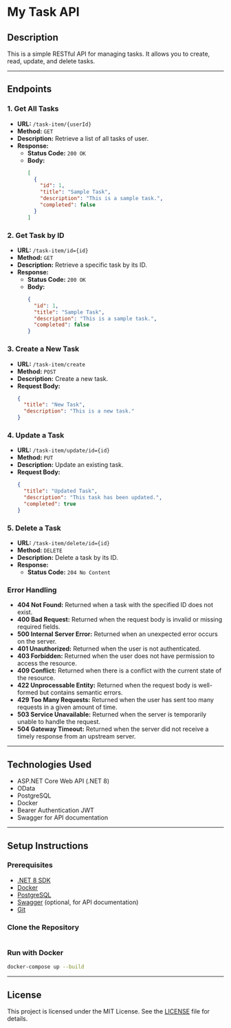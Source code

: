 # My Task API

## Description
This is a simple RESTful API for managing tasks. It allows you to create, read, update, and delete tasks.

---

## Endpoints
### 1. Get All Tasks
- **URL:** `/task-item/{userId}`
- **Method:** `GET`
- **Description:** Retrieve a list of all tasks of user.
- **Response:**
  - **Status Code:** `200 OK`
  - **Body:**
	```json
	[
	  {
		"id": 1,
		"title": "Sample Task",
		"description": "This is a sample task.",
		"completed": false
	  }
	]
	```
### 2. Get Task by ID
- **URL:** `/task-item/id={id}`
- **Method:** `GET`
- **Description:** Retrieve a specific task by its ID.
- **Response:**
  - **Status Code:** `200 OK`
  - **Body:**
	```json
	{
	  "id": 1,
	  "title": "Sample Task",
	  "description": "This is a sample task.",
	  "completed": false
	}
	```
### 3. Create a New Task
- **URL:** `/task-item/create`
- **Method:** `POST`
- **Description:** Create a new task.
- **Request Body:**
	```json
	{
	  "title": "New Task",
	  "description": "This is a new task."
	}
	```

### 4. Update a Task
- **URL:** `/task-item/update/id={id}`
- **Method:** `PUT`
- **Description:** Update an existing task.
- **Request Body:**
	```json
	{
	  "title": "Updated Task",
	  "description": "This task has been updated.",
	  "completed": true
	}
	```
### 5. Delete a Task
- **URL:** `/task-item/delete/id={id}`
- **Method:** `DELETE`
- **Description:** Delete a task by its ID.
- **Response:**
  - **Status Code:** `204 No Content`
	
### Error Handling
- **404 Not Found:** Returned when a task with the specified ID does not exist.
- **400 Bad Request:** Returned when the request body is invalid or missing required fields.
- **500 Internal Server Error:** Returned when an unexpected error occurs on the server.
- **401 Unauthorized:** Returned when the user is not authenticated.
- **403 Forbidden:** Returned when the user does not have permission to access the resource.
- **409 Conflict:** Returned when there is a conflict with the current state of the resource.
- **422 Unprocessable Entity:** Returned when the request body is well-formed but contains semantic errors.
- **429 Too Many Requests:** Returned when the user has sent too many requests in a given amount of time.
- **503 Service Unavailable:** Returned when the server is temporarily unable to handle the request.
- **504 Gateway Timeout:** Returned when the server did not receive a timely response from an upstream server.
---
## Technologies Used
- ASP.NET Core Web API (.NET 8)
- OData
- PostgreSQL
- Docker
- Bearer Authentication JWT
- Swagger for API documentation
---
## Setup Instructions

### Prerequisites
- [.NET 8 SDK](https://dotnet.microsoft.com/download/dotnet/8.0)
- [Docker](https://www.docker.com/get-started)
- [PostgreSQL](https://www.postgresql.org/download/)
- [Swagger](https://swagger.io/tools/swagger-ui/) (optional, for API documentation)
- [Git](https://git-scm.com/downloads)

### Clone the Repository
```bash
```

### Run with Docker
```bash
docker-compose up --build
```

--- 

## License
This project is licensed under the MIT License. See the [LICENSE](LICENSE.txt) file for details.